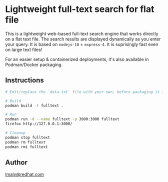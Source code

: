 # Lightweight full-text search for flat file

This is a lightweight web-based full-text search engine that works directly on a flat text file. The search results are displayed dynamically as you enter your query. It is based on `nodejs-18` + `express-4`. It is suprisingly fast even on large text files!

For an easier setup & containerized deployments, it's also available in Podman/Docker packaging.

## Instructions

```bash
# Edit/replace the `data.txt` file with your own, before packaging it into a container!

# Build
podman build -t fulltext .

# Run
podman run -d --name fulltext -p 3000:3000 fulltext
firefox http://127.0.0.1:3000/

# Cleanup
podman stop fulltext
podman rm fulltext
podman rmi fulltext
```

## Author

lmaly@redhat.com
